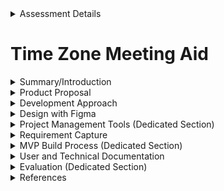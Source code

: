 <details>
  <summary>Assessment Details</summary>

|                    | Description                                 |
| ------------------ | ------------------------------------------- |
| Course Title:      | Software Engineering                        |
| Course Code:       | NCHNAP688                                   |
| Assessment Title:  | Summative Assessment One                    |
| Assessment Number: | AE1                                         |
| Restrictions:      | 2,000 words +/- 10%,  excluding data tables |
| Description:       | Report (workplace case study)               |
| Hand-in Deadline:  | 17th January 2025, 23:59                    |

</details>

# Time Zone Meeting Aid


<details>
  <summary>Summary/Introduction</summary>
  <hr>

</details>
  
<details>
  <summary>Product Proposal</summary>
  <hr>
  My employer is part of Associated British Foods plc, which is multi-national business with operations in 56 countries around the world (ABF, 2024). With colleagues in mutliple timezones, planning meetings with consideration and convenience can be challenging. My product proposal is for an easy to use application where users can set a location, date, and time, then select a second location, and the application will give the equivalent date and time for the secondary location.   
  <hr>
</details>

<details>
  <summary>Development Approach</summary>
  <hr>
The development approach of this project will be itterative and agile, with an expectation of two to three sprints. A significant component of this product is the user interface (UI), an itterative agile approach allows for the testing of useable software and UI at earlier stages in the software development lifecycle, and results from this can lead to changes in development (Ferreira, Noble and Biddle, 2007). 
  <hr>
</details>


<details>
  <summary>Design with Figma</summary>
  <hr>
  
A low-fidelity flow for the application was prototyped using Figma and is available at [Figma.com](https://www.figma.com/proto/kTpbqRqdkA15Keu1uF1nJs/Summative-1?node-id=1-2&t=BiJiPwSoCtLmuO3u-1/).

  <br>

A welcome screen will provide the user with some basic information about the application, and will feature some appropriate imagry and branding.
The user can start using the functionality of the application, or quit. As this is a web-based applicaiton, quitting will take them to the ABF homepage.

  
  ![Screenshot of a comment on a GitHub issue showing an image, added in the Markdown, of an Octocat smiling and raising a tentacle.](/images/figma_low_fi_01.jpg)


  
</details>

<details>
  <summary>Project Management Tools (Dedicated Section)</summary>
</details>

<details>
  <summary>Requirement Capture</summary>
  
| ID | Details                                                                  |
| -- | ------------------------------------------------------------------------ |
| 01 | User selects their country via clicking on a map                        |
| 02 | Current date and time is shown for chosed timezone                       |
| 03 | User inputs a desired meeting date and time                              |
| 04 | User clicks on destination country                                       |
| 05 | Output shows what date and time that will be in the destination country  |
| 06 | User can print a reminder card                                           |

</details>

<details>
  <summary>MVP Build Process (Dedicated Section)</summary>
  <hr>


  
  ## Sprint 1
  <br>
  
  ## Sprint 2
  <br>
  
  ## Sprint 3

</details>



<details>
  <summary>User and Technical Documentation</summary>
</details>

<details>
  <summary>Evaluation (Dedicated Section)</summary>
- Content
</details>

<details>
  <summary>References</summary>
  <hr>
ABF (2024) <i>Where we operate</i> [online].<br>  
          &nbsp;&nbsp;&nbsp;&nbsp;Available at: https://www.abf.co.uk/about-us/where-we-operate  <br>
          &nbsp;&nbsp;&nbsp;&nbsp;(Accessed: 09 December 2024). <br><br>

  Ferreira, J., Noble, J. and Biddle, R. (2007) 'Agile development iterations and UI design', <br> 
          &nbsp;&nbsp;&nbsp;&nbsp;<i>Proceedings of the Agile 2007 Agile Development Conference.</i> 13-17 August 2007, Washington, DC.  
          &nbsp;&nbsp;&nbsp;&nbsp;Available at: https://www.abf.co.uk/about-us/where-we-operate](https://ieeexplore-ieee-org.ezproxy.neu.edu/document/4293575  <br>
          &nbsp;&nbsp;&nbsp;&nbsp;(Accessed: 09 December 2024). <br><br>
  
  
</details>
